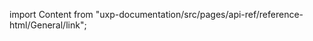 
import Content from "uxp-documentation/src/pages/api-ref/reference-html/General/link";

<Content query="product=xd"/>
